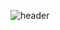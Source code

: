 ![header](https://capsule-render.vercel.app/api?type=Waving&height=200&fontSize=60&color=gradient&fontAlign=75&fontAlignY=35&section=header&text=Nice%20landing)
